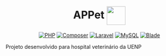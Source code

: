 <h1 align="center">
  <strong>APPet <img align="center" height="50" src="./appet-app/public/pet.ico"></strong>
</h1>

<div align="center">
  <a href="https://www.php.net/" target="_blank"><img alt="PHP" src="https://img.shields.io/badge/PHP-%235466B8.svg?&style=flat&logo=php&logoColor=white"/></a>
  <a href="https://getcomposer.org/" target="_blank"><img alt="Composer" src="https://img.shields.io/badge/Composer-%23ffffff.svg?&style=flat&logo=composer&logoColor=%238B4513"/></a>
  <a href="https://laravel.com/" target="_blank"><img alt="Laravel" src="https://img.shields.io/badge/Laravel-%23ff2d20.svg?&style=flat&logo=laravel&logoColor=white"/></a>
  <!-- <a href="https://jetstream.laravel.com/2.x/introduction.html" target="_blank"><img alt="Jetstream" src="https://img.shields.io/badge/Jetstream-%238470FF.svg?&style=flat&logo=laravel&logoColor=white"/></a> -->
  <a href="https://www.mysql.com/" target="_blank"><img alt="MySQL" src="https://img.shields.io/badge/MySQL-%23ADD8E6.svg?&style=flat&logo=mysql&logoColor=black"/></a>
  <a href="https://git-scm.com/" target="_blank"><img alt="Blade" src="https://img.shields.io/badge/Git-%23ffffff.svg?&style=flat&logo=git&logoColor=%23FF4500"/></a>
</div>

Projeto desenvolvido para hospital veterinário da UENP
